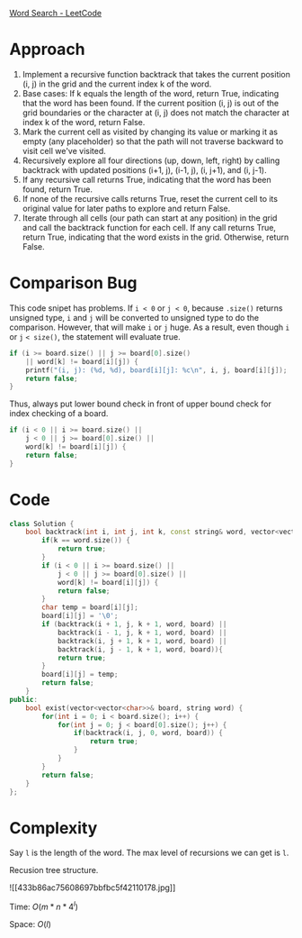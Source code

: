 [Word Search - LeetCode](https://leetcode.com/problems/word-search/description/)

# Approach

1. Implement a recursive function backtrack that takes the current position (i, j) in the grid and the current index k of the word.
2. Base cases: If k equals the length of the word, return True, indicating that the word has been found. If the current position (i, j) is out of the grid boundaries or the character at (i, j) does not match the character at index k of the word, return False.
3. Mark the current cell as visited by changing its value or marking it as empty (any placeholder) so that the path will not traverse backward to visit cell we've visited. 
4. Recursively explore all four directions (up, down, left, right) by calling backtrack with updated positions (i+1, j), (i-1, j), (i, j+1), and (i, j-1).
5. If any recursive call returns True, indicating that the word has been found, return True.
6. If none of the recursive calls returns True, reset the current cell to its original value for later paths to explore and return False.
7. Iterate through all cells (our path can start at any position) in the grid and call the backtrack function for each cell. If any call returns True, return True, indicating that the word exists in the grid. Otherwise, return False.
# Comparison Bug

This code snipet has problems. If  `i < 0` or `j < 0`, because `.size()` returns unsigned type, `i` and `j` will be converted to unsigned type to do the comparison. However, that will make `i` or `j` huge. As a result, even though `i` or `j` `< size()`, the statement will evaluate true. 

```cpp
if (i >= board.size() || j >= board[0].size()
    || word[k] != board[i][j]) {
    printf("(i, j): (%d, %d), board[i][j]: %c\n", i, j, board[i][j]);
    return false;
}
```

Thus, always put lower bound check in front of upper bound check for index checking of a board.

```cpp
if (i < 0 || i >= board.size() || 
	j < 0 || j >= board[0].size() ||
	word[k] != board[i][j]) {
	return false;
}
```

# Code

```cpp
class Solution {
    bool backtrack(int i, int j, int k, const string& word, vector<vector<char>>& board) {
        if(k == word.size()) {
            return true;
        }
        if (i < 0 || i >= board.size() || 
            j < 0 || j >= board[0].size() ||
            word[k] != board[i][j]) {
            return false;
        }
        char temp = board[i][j];
        board[i][j] = '\0';
        if (backtrack(i + 1, j, k + 1, word, board) ||
            backtrack(i - 1, j, k + 1, word, board) ||
            backtrack(i, j + 1, k + 1, word, board) ||
            backtrack(i, j - 1, k + 1, word, board)){
            return true;     
        }
        board[i][j] = temp;
        return false;
    }
public:
    bool exist(vector<vector<char>>& board, string word) {
        for(int i = 0; i < board.size(); i++) {
            for(int j = 0; j < board[0].size(); j++) {
                if(backtrack(i, j, 0, word, board)) {
                    return true;
                }
            }
        }
        return false;
    }
};
```

# Complexity

Say `l` is the length of the word. The max level of recursions we can get is `l`. 

Recusion tree structure. 

![[433b86ac75608697bbfbc5f42110178.jpg]]

Time: $O(m * n * 4^l)$

Space: $O(l)$